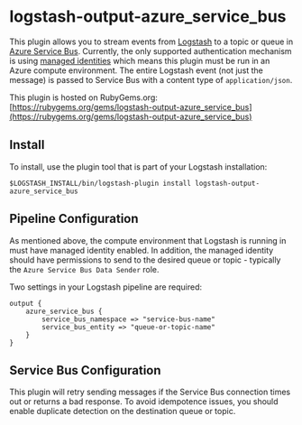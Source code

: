 # logstash-output-azure_service_bus

This plugin allows you to stream events from [Logstash](https://github.com/elastic/logstash) to a topic or queue in [Azure Service Bus](https://docs.microsoft.com/en-us/azure/service-bus-messaging/service-bus-messaging-overview). Currently, the only supported authentication mechanism is using [managed identities](https://docs.microsoft.com/en-us/azure/active-directory/managed-identities-azure-resources/overview) which means this plugin must be run in an Azure compute environment. The entire Logstash event (not just the message) is passed to Service Bus with a content type of `application/json`.

This plugin is hosted on RubyGems.org: [https://rubygems.org/gems/logstash-output-azure_service_bus](https://rubygems.org/gems/logstash-output-azure_service_bus)

## Install
To install, use the plugin tool that is part of your Logstash installation:
```
$LOGSTASH_INSTALL/bin/logstash-plugin install logstash-output-azure_service_bus
```

## Pipeline Configuration
As mentioned above, the compute environment that Logstash is running in must have managed identity enabled. In addition, the managed identity should have permissions to send to the desired queue or topic - typically the `Azure Service Bus Data Sender` role.

Two settings in your Logstash pipeline are required:
```
output {
    azure_service_bus {
        service_bus_namespace => "service-bus-name"
        service_bus_entity => "queue-or-topic-name"
    }
}
```

## Service Bus Configuration
This plugin will retry sending messages if the Service Bus connection times out or returns a bad response. To avoid idempotence issues, you should enable duplicate detection on the destination queue or topic.
